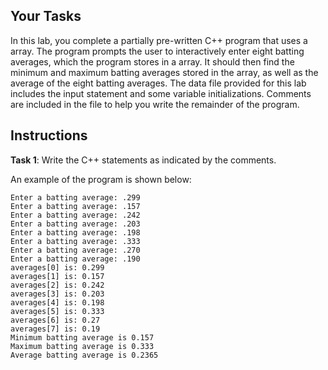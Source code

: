 ## Your Tasks

In this lab, you complete a partially pre-written C++ program that uses a array. The program prompts the user to interactively enter eight batting averages, which the program stores in a array. It should then find the minimum and maximum batting averages stored in the array, as well as the average of the eight batting averages. The data file provided for this lab includes the input statement and some variable initializations. Comments are included in the file to help you write the remainder of the program.

## Instructions

**Task 1**: Write the C++ statements as indicated by the comments.

An example of the program is shown below:

```
Enter a batting average: .299
Enter a batting average: .157
Enter a batting average: .242
Enter a batting average: .203
Enter a batting average: .198
Enter a batting average: .333
Enter a batting average: .270
Enter a batting average: .190
averages[0] is: 0.299
averages[1] is: 0.157
averages[2] is: 0.242
averages[3] is: 0.203
averages[4] is: 0.198
averages[5] is: 0.333
averages[6] is: 0.27
averages[7] is: 0.19
Minimum batting average is 0.157
Maximum batting average is 0.333
Average batting average is 0.2365
```